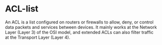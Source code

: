 # ACL-list
An ACL is a list configured on routers or firewalls to allow, deny, or control data packets and services between devices. It mainly works at the Network Layer (Layer 3) of the OSI model, and extended ACLs can also filter traffic at the Transport Layer (Layer 4).
